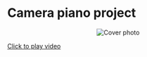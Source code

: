 # Camera piano project


<p align="center">
  <img src="https://imgur.com/Qc5t7nI.png" alt="Cover photo" />
</p>

<a href="https://imgur.com/A16jz0W">
  <p>Click to play video</p> 
</a>


